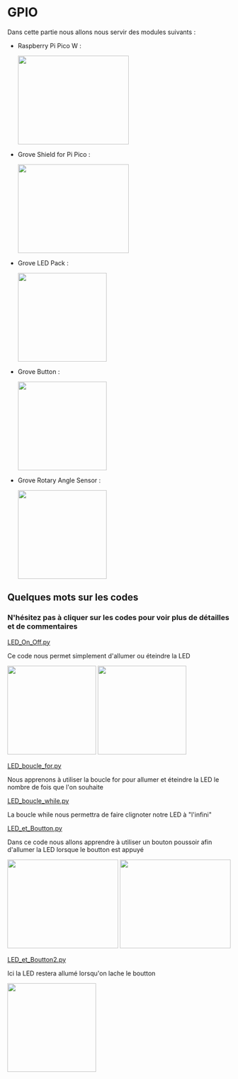 # GPIO  

Dans cette partie nous allons nous servir des modules suivants :


* Raspberry Pi Pico W : 

  <img src="https://user-images.githubusercontent.com/124878705/222668359-00e50cb8-7700-4fe4-8175-0ff452cddf4b.png" width="250" height="200">


* Grove Shield for Pi Pico : 

  <img src="https://user-images.githubusercontent.com/124878705/222668607-b04c0e5f-354b-4529-b5f8-bf5a6cd6bf7d.png" width="250" height="200">



* Grove LED Pack :

  <img src="https://user-images.githubusercontent.com/124878705/222668710-1e479bbc-0a82-4abf-861b-3f37708d8760.png" width="200" height="200">



* Grove Button : 

  <img src="https://user-images.githubusercontent.com/124878705/222668843-afe4a6e4-9bfa-40e8-a5e8-0c7d36958cae.png" width="200" height="200">

* Grove Rotary Angle Sensor :

  <img src="https://user-images.githubusercontent.com/124878705/222668953-0af7920e-bb6b-4e80-bf0b-6f875a5b1213.png" width="200" height="200">

## Quelques mots sur les codes 

### N'hésitez pas à cliquer sur les codes pour voir plus de détailles et de commentaires
[LED_On_Off.py](LED_On_Off.py)

Ce code nous permet simplement d'allumer ou éteindre la LED 

<img src="https://user-images.githubusercontent.com/124878705/222669804-dac5297d-9dee-4ab8-87d3-e3afad423286.png" width="200" height="200"> <img src="https://user-images.githubusercontent.com/124878705/222669849-987c7292-879c-4e27-8ec8-45f9892f4c12.png" width="200" height="200">

[LED_boucle_for.py](LED_boucle_for.py)

Nous apprenons à utiliser la boucle for pour allumer et éteindre la LED le nombre de fois que l'on souhaite

[LED_boucle_while.py](LED_boucle_while.py)

La boucle while nous permettra de faire clignoter notre LED à "l'infini"

[LED_et_Boutton.py](LED_et_Boutton.py)

Dans ce code nous allons apprendre à utiliser un bouton poussoir afin d'allumer la LED lorsque le boutton est appuyé

<img src="https://user-images.githubusercontent.com/124878705/222671727-10455ad7-f326-441d-b513-542898def773.png" width="250" height="200"> <img src="https://user-images.githubusercontent.com/124878705/222671776-ebf171e1-3c94-4b76-bdfe-1b311d0278e3.png" width="250" height="200">

[LED_et_Boutton2.py](LED_et_Boutton2.py)

Ici la LED restera allumé lorsqu'on lache le boutton 

<img src="https://user-images.githubusercontent.com/124878705/222673037-ece5e00a-0fb0-4cf4-a96e-4b443e0e0bbb.png" width="200" height="200">




